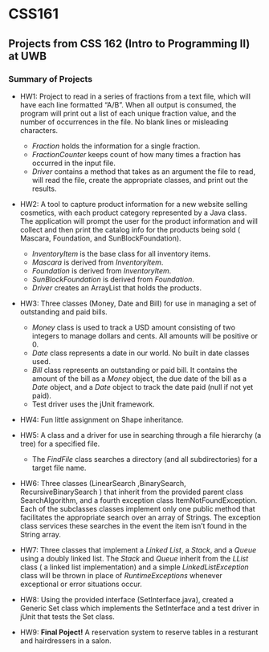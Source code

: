 # CSS161
## Projects from CSS 162 (Intro to Programming II) at UWB 

### Summary of Projects 
* HW1: Project to read in a series of fractions from a text file, which will have each line formatted “A/B”.  When all output is consumed, the program will print out a list of each unique fraction value, and the number of occurrences in the file. No blank lines or misleading characters. 
	* *Fraction* holds the information for a single fraction.  
	* *FractionCounter* keeps count of how many times a fraction has occurred in the input file.  
	* *Driver* contains a method that takes as an argument the file to read, will read the file, create the appropriate classes, and print out the results.

* HW2: A tool to capture product information for a new website selling cosmetics, with each product category represented by a Java class. The application will prompt the user for the product information and will collect and then print the catalog info for the products being sold ( Mascara, Foundation, and SunBlockFoundation). 
	* *InventoryItem* is the base class for all inventory items.
	* *Mascara* is derived from *InventoryItem*. 
	* *Foundation* is derived from *InventoryItem*. 
	* *SunBlockFoundation* is derived from *Foundation*. 
	* *Driver* creates an ArrayList<InventoyItem> that holds the products. 


* HW3: Three classes (Money, Date and Bill) for use in managing a set of outstanding and paid bills.
	* *Money* class is used to track a USD amount consisting of two integers to manage dollars and cents.  All amounts will be positive or 0.
	* *Date* class represents a date in our world. No built in date classes used. 
	* *Bill* class represents an outstanding or paid bill. It contains the amount of the bill as a *Money* object, the due date of the bill as a *Date* object, and a *Date* object to track the date paid (null if not yet paid).
	* Test driver uses the jUnit framework.


* HW4: Fun little assignment on Shape inheritance. 

* HW5: A class and a driver for use in searching through a file hierarchy (a tree) for a specified file.  
	* The *FindFile* class searches a directory (and all subdirectories) for a target file name. 

* HW6: Three classes (LinearSearch ,BinarySearch, RecursiveBinarySearch ) that inherit from the provided parent class SearchAlgorithm, and a fourth exception class ItemNotFoundException. Each of the subclasses classes implement only one public method that facilitates the appropriate search over an array of Strings. The exception class services these searches in the event the item isn’t found in the String array.

* HW7: Three classes that implement a *Linked List*, a *Stack*, and a *Queue* using a doubly linked list.  The *Stack* and *Queue* inherit from  the *LList* class ( a linked list implementation) and a simple *LinkedListException* class will be thrown in place of *RuntimeExceptions* whenever exceptional or error situations occur.

* HW8: Using the provided interface (SetInterface.java), created a Generic Set class which implements the SetInterface and a test driver in jUnit that tests the Set class.

* HW9: **Final Poject!** A reservation system to reserve tables in a resturant and hairdressers in a salon. 
